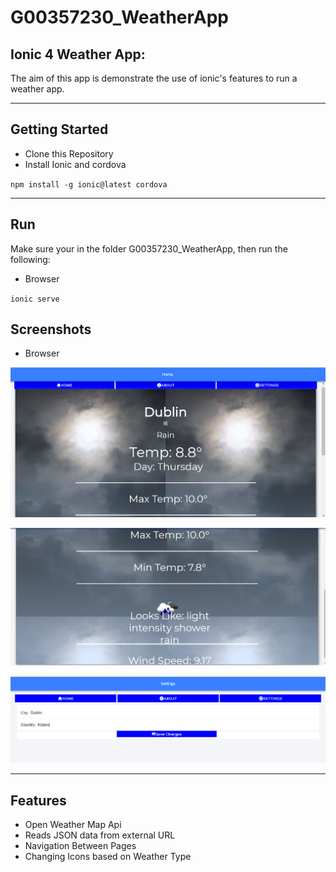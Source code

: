 # G00357230_WeatherApp

## Ionic 4 Weather App: 
The aim of this app is demonstrate the use of ionic's features to run a weather app.
************************************************************************************

## Getting Started
- Clone this Repository
- Install Ionic and cordova

`npm install -g ionic@latest cordova`

************************************************************************************

## Run
Make sure your in the folder G00357230_WeatherApp, then run the following:

- Browser

`ionic serve`

## Screenshots

- Browser

![alt text](https://github.com/MarkReillyGMIT/G00357230_WeatherApp/blob/master/src/assets/images/Home1.PNG "Home Screen")

![alt text](https://github.com/MarkReillyGMIT/G00357230_WeatherApp/blob/master/src/assets/images/Home2.PNG "Home Screen")

![alt text](https://github.com/MarkReillyGMIT/G00357230_WeatherApp/blob/master/src/assets/images/Settings.PNG "Settings Screen")

*****************************************************************************************

## Features
- Open Weather Map Api
- Reads JSON data from external URL
- Navigation Between Pages
- Changing Icons based on Weather Type

